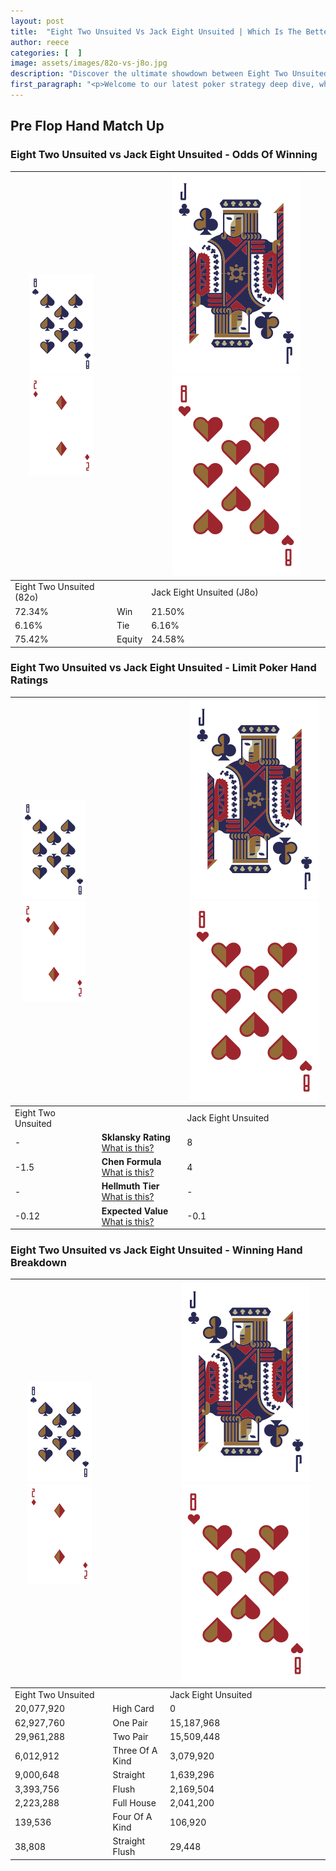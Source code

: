 ```yaml
---
layout: post
title:  "Eight Two Unsuited Vs Jack Eight Unsuited | Which Is The Better Hand In Poker? A Complete Guide"
author: reece
categories: [  ]
image: assets/images/82o-vs-j8o.jpg
description: "Discover the ultimate showdown between Eight Two Unsuited and Jack Eight Unsuited in poker! Uncover the odds, strategies, and scenarios where one hand triumphs over the other. Get ready to up your poker game with this thrilling analysis."
first_paragraph: "<p>Welcome to our latest poker strategy deep dive, where we're pitting two distinct hands against each other in a high-stakes showdown: Eight Two Unsuited vs Jack Eight Unsuited.</p><p>In the dynamic world of poker, every decision counts, and knowing which hand holds the upper hand is key to your success at the table.</p><p>In this article, we'll dissect these two hands, explore the scenarios where one dominates the other, and equip you with the knowledge to make strategic choices that can tip the odds in your favor.</p><p>Get ready to unravel the intriguing dynamics of these poker hands and elevate your game to new heights.</p>"
---
```




[comment]: # (sp0)

## Pre Flop Hand Match Up

<div class="table hand-ratings" markdown="1"> 



### Eight Two Unsuited vs Jack Eight Unsuited - Odds Of Winning


    
| ![image info](assets/images/hand1/8.png) ![image info](assets/images/hand1/2o.png) |  | ![image info](assets/images/hand2/J.png) ![image info](assets/images/hand2/8o.png) |
| -------- | -------- | -------- |
| Eight Two Unsuited (82o) |  | Jack Eight Unsuited (J8o) |
| 72.34% | Win | 21.50% |
| 6.16% | Tie | 6.16% |
| 75.42% | Equity | 24.58% |




[comment]: # (sp1)



### Eight Two Unsuited vs Jack Eight Unsuited - Limit Poker Hand Ratings


    
| ![image info](assets/images/hand1/8.png) ![image info](assets/images/hand1/2o.png) |  | ![image info](assets/images/hand2/J.png) ![image info](assets/images/hand2/8o.png) |
| -------- | -------- | -------- |
| Eight Two Unsuited |  | Jack Eight Unsuited |
| - | **Sklansky Rating** [What is this?](/sklansky-rating-explained) | 8 |
| -1.5 | **Chen Formula** [What is this?](/chen-formula-explained) | 4 |
| - | **Hellmuth Tier** [What is this?](/Hellmuth-tier-explained) | - |
| -0.12 | **Expected Value** [What is this?](/expected-value-explained) | -0.1 |




[comment]: # (sp2)



### Eight Two Unsuited vs Jack Eight Unsuited - Winning Hand Breakdown


    
| ![image info](assets/images/hand1/8.png) ![image info](assets/images/hand1/2o.png) |  | ![image info](assets/images/hand2/J.png) ![image info](assets/images/hand2/8o.png) |
| -------- | -------- | -------- |
| Eight Two Unsuited |  | Jack Eight Unsuited |
| 20,077,920 | High Card | 0 |
| 62,927,760 | One Pair | 15,187,968 |
| 29,961,288 | Two Pair | 15,509,448 |
| 6,012,912 | Three Of A Kind | 3,079,920 |
| 9,000,648 | Straight | 1,639,296 |
| 3,393,756 | Flush | 2,169,504 |
| 2,223,288 | Full House | 2,041,200 |
| 139,536 | Four Of A Kind | 106,920 |
| 38,808 | Straight Flush | 29,448 |




[comment]: # (sp3)



</div>

[comment]: # (sp4)



[comment]: # (sp5)

